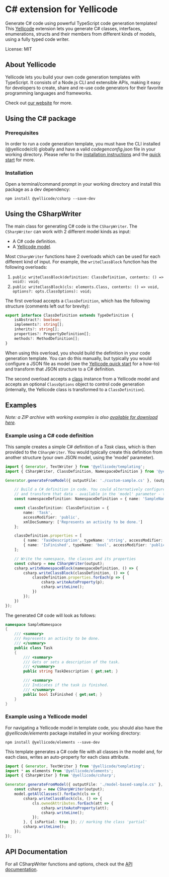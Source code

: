 # C# extension for Yellicode
Generate C# code using powerful TypeScript code generation templates! This [Yellicode](https://www.yellicode.com) extension lets you generate C# classes, interfaces, enumerations, structs and their members from different kinds of models, using a fully typed code writer.

License: MIT

## About Yellicode
Yellicode lets you build your own code generation templates with TypeScript. It consists of a Node.js CLI and extensible APIs, making it easy for developers to create, share and re-use code generators for their favorite programming languages and frameworks.

Check out [our website](https://www.yellicode.com) for more.

## Using the C# package
### Prerequisites
In order to run a code generation template, you must have the CLI installed (@yellicode/cli) globally and have a valid *codegenconfig.json* file in your working directory. Please refer to the [installation instructions](https://www.yellicode.com/docs/installation) and the [quick start](https://www.yellicode.com/docs/quickstart) for more.

### Installation
Open a terminal/command prompt in your working directory and install this package as a dev dependency:

```
npm install @yellicode/csharp --save-dev
```
## Using the CSharpWriter
The main class for generating C# code is the `CSharpWriter`. The `CSharpWriter` can work with 2 different model kinds as input:
* A C# code definition. 
* A [Yellicode model](https://www.yellicode.com/docs/yellicode-models).

Most `CSharpWriter` functions have 2 overloads which can be used for each different kind of input. For example, the `writeClassBlock` function has the 
following overloads:
1. `public writeClassBlock(definition: ClassDefinition, contents: () => void): void;`
2. `public writeClassBlock(cls: elements.Class, contents: () => void, options?: opts.ClassOptions): void;`

The first overload accepts a `ClassDefinition`, which has the following structure (comments left out for brevity):

```ts
export interface ClassDefinition extends TypeDefinition {    
    isAbstract?: boolean;    
    implements?: string[];    
    inherits?: string[];    
    properties?: PropertyDefinition[];    
    methods?: MethodDefinition[];
}
```
When using this overload, you should build the definition in your code generation template. You can do this manually, but typically you would 
configure a JSON file as model (see the [Yellicode quick start](https://www.yellicode.com/docs/quickstart) for a how-to) and transform that JSON structure to a C# definition.

The second overload accepts a [class](https://www.yellicode.com/docs/api/model/class) instance from a Yellicode model and accepts an optional `ClassOptions` 
object to control code generation (internally, the Yellicode class is transformed to a `ClassDefinition`). 

## Examples
*Note: a ZIP archive with working examples is also [available for download here](https://github.com/yellicode/yellicode-csharp/blob/master/examples/yellicode-csharp-examples.zip).*

### Example using a C# code definition
This sample creates a simple C# definition of a *Task* class, which is then provided to the  `CSharpWriter`. You would typically create this definition from another
structure (your own JSON model, using the 'model' parameter).

```ts
import { Generator, TextWriter } from '@yellicode/templating';
import { CSharpWriter, ClassDefinition, NamespaceDefinition } from '@yellicode/csharp';

Generator.generateFromModel({ outputFile: './custom-sample.cs' }, (output: TextWriter, model: any) => {

    // Build a C# definition in code. You could alternatively configure any JSON file as model 
    // and transform that data - available in the 'model' parameter - to a C# definition.
    const namespaceDefinition: NamespaceDefinition = { name: 'SampleNamespace' };    

    const classDefinition: ClassDefinition = {
        name: 'Task',
        accessModifier: 'public',
        xmlDocSummary: ['Represents an activity to be done.']
    };

    classDefinition.properties = [
        { name: 'TaskDescription', typeName: 'string', accessModifier: 'public', hasGetter: true, hasSetter: true, xmlDocSummary: ['Gets or sets a description of the task.'] },
        { name: 'IsFinished', typeName: 'bool', accessModifier: 'public', hasGetter: true, hasSetter: true, xmlDocSummary: ['Indicates if the task is finished.'] }
    ];

    // Write the namespace, the classes and its properties
    const csharp = new CSharpWriter(output);    
    csharp.writeNamespaceBlock(namespaceDefinition, () => {         
        csharp.writeClassBlock(classDefinition, () => {
            classDefinition.properties.forEach(p => {
                csharp.writeAutoProperty(p);
                csharp.writeLine();
            })
        });
    })
});

```
The generated C# code will look as follows:
```csharp
namespace SampleNamespace
{
	/// <summary>
	/// Represents an activity to be done.
	/// </summary>
	public class Task
	{
		/// <summary>
		/// Gets or sets a description of the task.
		/// </summary>
		public string TaskDescription { get;set; }

		/// <summary>
		/// Indicates if the task is finished.
		/// </summary>
		public bool IsFinished { get;set; }
	}
}
```
### Example using a Yellicode model
For navigating a Yellicode model in template code, you should also have the *@yellicode/elements* package installed in your working directory:
```
npm install @yellicode/elements --save-dev
```

This template generates a C# code file with all classes in the model and, for each class, writes an auto-property for each class attribute.

```ts
import { Generator, TextWriter } from '@yellicode/templating';
import * as elements from '@yellicode/elements';
import { CSharpWriter } from '@yellicode/csharp';

Generator.generateFromModel({ outputFile: './model-based-sample.cs' }, (output: TextWriter, model: elements.Model) => {
    const csharp = new CSharpWriter(output);   
    model.getAllClasses().forEach(cls => {
        csharp.writeClassBlock(cls, () => {
            cls.ownedAttributes.forEach(att => {
                csharp.writeAutoProperty(att);
                csharp.writeLine();
            });            
        }, { isPartial: true }); // marking the class 'partial'
        csharp.writeLine();
    });
});     
```

## API Documentation
For all CSharpWriter functions and options, check out the [API documentation](https://github.com/yellicode/yellicode-csharp/blob/master/docs/api.md).